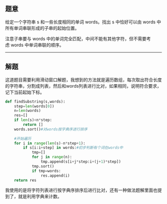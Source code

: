 ## 题意

给定一个字符串 s 和一些长度相同的单词 words。找出 s 中恰好可以由 words 中所有单词串联形成的子串的起始位置。

注意子串要与 words 中的单词完全匹配，中间不能有其他字符，但不需要考虑 words 中单词串联的顺序。

---
## 解题

这道题目需要利用滑动窗口解题，我想到的方法就是遍历数组，每次取出符合长度的字符串，分割成列表，然后和words列表进行比对，如果相同，说明符合要求，记下当前起始下标。

```python
def findSubstring(s,words):
	step=len(words[0])
	n=len(words)
	res=[]
	if len(s)<n*step:
		return []
	words.sort()#对words按字典序进行排序
	
	#开始遍历
	for i in range(len(s)-n*step+1):
		if s[i:i+step] in words:#初步判断有个词在words中
			tmp=[]
			for j in range(n):
				tmp.append(s[i+j*step:i+(j+1)*step])
			tmp.sort()
			if tmp=words:
				res.append(i)
	return res
```

我使用的是将字符列表进行按字典序排序后进行比对，还有一种做法题解里面也提到了，就是利用字典来计数。

